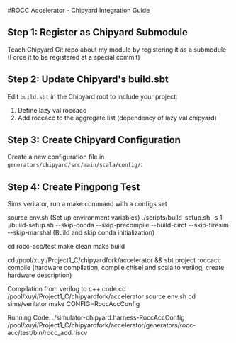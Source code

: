 #ROCC Accelerator - Chipyard Integration Guide

## Step 1: Register as Chipyard Submodule

Teach Chipyard Git repo about my module by registering it as a submodule
(Force it to be registered at a special commit)

## Step 2: Update Chipyard's build.sbt

Edit `build.sbt` in the Chipyard root to include your project:

1. Define lazy val roccacc
2. Add roccacc to the aggregate list (dependency of lazy val chipyard)

## Step 3: Create Chipyard Configuration

Create a new configuration file in `generators/chipyard/src/main/scala/config/`:

## Step 4: Create Pingpong Test

Sims verilator, run a make command with a configs set

source env.sh
(Set up environment variables)
./scripts/build-setup.sh -s 1
./build-setup.sh --skip-conda --skip-precompile --build-circt --skip-firesim --skip-marshal
(Build and skip conda initialization)

cd rocc-acc/test
make clean
make build

cd /pool/xuyi/Project1_C/chipyardfork/accelerator && sbt
project roccacc
compile
(hardware compilation, compile chisel and scala to verilog, create hardware description)

Compilation from verilog to c++ code
cd /pool/xuyi/Project1_C/chipyardfork/accelerator
source env.sh
cd sims/verilator
make CONFIG=RoccAccConfig

Running Code: 
./simulator-chipyard.harness-RoccAccConfig /pool/xuyi/Project1_C/chipyardfork/accelerator/generators/rocc-acc/test/bin/rocc_add.riscv